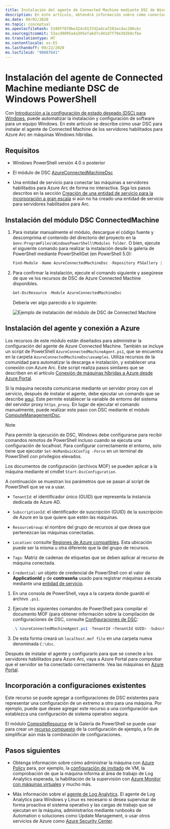 ```yaml
---
title: Instalación del agente de Connected Machine mediante DSC de Windows PowerShell
description: En este artículo, obtendrá información sobre cómo conectar máquinas a Azure mediante servidores habilitados para Azure Arc con DSC de Windows PowerShell.
ms.date: 09/02/2020
ms.topic: conceptual
ms.openlocfilehash: 5349ff870be324c0137d2adcaf201ecdac286cbc
ms.sourcegitcommit: 53acd9895a4a395efa6d7cd41d7f78e392b9cfbe
ms.translationtype: HT
ms.contentlocale: es-ES
ms.lasthandoff: 09/22/2020
ms.locfileid: "90887641"
---
```

# <a name="how-to-install-the-connected-machine-agent-using-windows-powershell-dsc"></a>Instalación del agente de Connected Machine mediante DSC de Windows PowerShell

Con [Introducción a la configuración de estado deseado (DSC) para Windows](/powershell/scripting/dsc/getting-started/winGettingStarted), puede automatizar la instalación y configuración de software para un equipo Windows. En este artículo se describe cómo usar DSC para instalar el agente de Connected Machine de los servidores habilitados para Azure Arc en máquinas Windows híbridas.

## <a name="requirements"></a>Requisitos

- Windows PowerShell versión 4.0 o posterior

- El módulo de DSC [AzureConnectedMachineDsc](https://www.powershellgallery.com/packages/AzureConnectedMachineDsc)

- Una entidad de servicio para conectar las máquinas a servidores habilitados para Azure Arc de forma no interactiva. Siga los pasos descritos en la sección [Creación de una entidad de servicio para la incorporación a gran escala](onboard-service-principal.md#create-a-service-principal-for-onboarding-at-scale) si aún no ha creado una entidad de servicio para servidores habilitados para Arc.

## <a name="install-the-connectedmachine-dsc-module"></a>Instalación del módulo DSC ConnectedMachine

1. Para instalar manualmente el módulo, descargue el código fuente y descomprima el contenido del directorio del proyecto en la `$env:ProgramFiles\WindowsPowerShell\Modules folder`. O bien, ejecute el siguiente comando para realizar la instalación desde la galería de PowerShell mediante PowerShellGet (en PowerShell 5.0):

    ```powershell
    Find-Module -Name AzureConnectedMachineDsc -Repository PSGallery | Install-Module
    ```

2. Para confirmar la instalación, ejecute el comando siguiente y asegúrese de que ve los recursos de DSC de Azure Connected Machine disponibles.

    ```powershell
    Get-DscResource -Module AzureConnectedMachineDsc
    ```

   Debería ver algo parecido a lo siguiente:

   ![Ejemplo de instalación del módulo de DSC de Connected Machine](./media/onboard-dsc/confirm-module-installation.png)

## <a name="install-the-agent-and-connect-to-azure"></a>Instalación del agente y conexión a Azure

Los recursos de este módulo están diseñados para administrar la configuración del agente de Azure Connected Machine. También se incluye un script de PowerShell `AzureConnectedMachineAgent.ps1`, que se encuentra en la carpeta `AzureConnectedMachineDsc\examples`. Utiliza recursos de la comunidad para automatizar la descarga e instalación, y establecer una conexión con Azure Arc. Este script realiza pasos similares que se describen en el artículo [Conexión de máquinas híbridas a Azure desde Azure Portal](onboard-portal.md).

Si la máquina necesita comunicarse mediante un servidor proxy con el servicio, después de instalar el agente, debe ejecutar un comando que se describe [aquí](manage-agent.md#update-or-remove-proxy-settings). Este permite establecer la variable de entorno del sistema del servidor proxy `https_proxy`. En lugar de ejecutar el comando manualmente, puede realizar este paso con DSC mediante el módulo [ComputeManagementDsc](https://www.powershellgallery.com/packages/ComputerManagementDsc).

>[!NOTE]
>Para permitir la ejecución de DSC, Windows debe configurarse para recibir comandos remotos de PowerShell incluso cuando se ejecuta una configuración de localhost. Para configurar correctamente el entorno, solo tiene que ejecutar `Set-WsManQuickConfig -Force` en un terminal de PowerShell con privilegios elevados.
>

Los documentos de configuración (archivos MOF) se pueden aplicar a la máquina mediante el cmdlet `Start-DscConfiguration`.

A continuación se muestran los parámetros que se pasan al script de PowerShell que se va a usar.

- `TenantId`: el identificador único (GUID) que representa la instancia dedicada de Azure AD.

- `SubscriptionId`: el identificador de suscripción (GUID) de la suscripción de Azure en la que quiere que estén las máquinas.

- `ResourceGroup`: el nombre del grupo de recursos al que desea que pertenezcan las máquinas conectadas.

- `Location`: consulte [Regiones de Azure compatibles](overview.md#supported-regions). Esta ubicación puede ser la misma u otra diferente que la del grupo de recursos.

- `Tags`: Matriz de cadenas de etiquetas que se deben aplicar al recurso de máquina conectada.

- `Credential`: un objeto de credencial de PowerShell con el valor de **ApplicationId** y de **contraseña** usado para registrar máquinas a escala mediante una [entidad de servicio](onboard-service-principal.md).

1. En una consola de PowerShell, vaya a la carpeta donde guardó el archivo `.ps1`.

2. Ejecute los siguientes comandos de PowerShell para compilar el documento MOF (para obtener información sobre la compilación de configuraciones de DSC, consulte [Configuraciones de DSC](/powershell/scripting/dsc/configurations/configurations):

    ```powershell
    .\`AzureConnectedMachineAgent.ps1 -TenantId <TenantId GUID> -SubscriptionId <SubscriptionId GUID> -ResourceGroup '<ResourceGroupName>' -Location '<LocationName>' -Tags '<Tag>' -Credential <psCredential>
    ```

3. De esta forma creará un `localhost.mof file` en una carpeta nueva denominada `C:\dsc`.

Después de instalar el agente y configurarlo para que se conecte a los servidores habilitados para Azure Arc, vaya a Azure Portal para comprobar que el servidor se ha conectado correctamente. Vea las máquinas en [Azure Portal](https://aka.ms/hybridmachineportal).

## <a name="adding-to-existing-configurations"></a>Incorporación a configuraciones existentes

Este recurso se puede agregar a configuraciones de DSC existentes para representar una configuración de un extremo a otro para una máquina. Por ejemplo, puede que desee agregar este recurso a una configuración que establezca una configuración de sistema operativo segura.

El módulo [CompsiteResource](https://www.powershellgallery.com/packages/compositeresource) de la Galería de PowerShell se puede usar para crear un [recurso compuesto](/powershell/scripting/dsc/resources/authoringResourceComposite) de la configuración de ejemplo, a fin de simplificar aún más la combinación de configuraciones.

## <a name="next-steps"></a>Pasos siguientes

- Obtenga información sobre cómo administrar la máquina con [Azure Policy](../../governance/policy/overview.md) para, por ejemplo, la [configuración de invitado](../../governance/policy/concepts/guest-configuration.md) de VM, la comprobación de que la máquina informa al área de trabajo de Log Analytics esperada, la habilitación de la supervisión con [Azure Monitor con máquinas virtuales](../../azure-monitor/insights/vminsights-enable-policy.md) y mucho más.

- Más información sobre el [agente de Log Analytics](../../azure-monitor/platform/log-analytics-agent.md). El agente de Log Analytics para Windows y Linux es necesario si desea supervisar de forma proactiva el sistema operativo y las cargas de trabajo que se ejecutan en la máquina, administrarlos mediante runbooks de Automation o soluciones como Update Management, o usar otros servicios de Azure como [Azure Security Center](../../security-center/security-center-intro.md).
